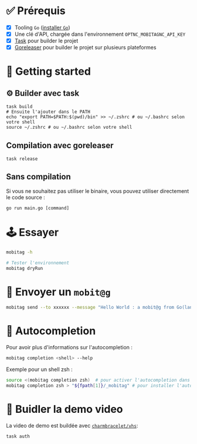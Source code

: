 # ✅ Prérequis

- [x] Tooling `Go` ([installer `Go`](https://go.dev/doc/install))
- [x] Une clé d'API, chargée dans l'environnement `OPTNC_MOBITAGNC_API_KEY`
- [x] [Task](https://taskfile.dev/#/installation) pour builder le projet
- [x] [Goreleaser](https://goreleaser.com/install/) pour builder le projet sur plusieurs plateformes

# 🚀 Getting started

## ⚙️ Builder avec task

```shell
task build
# Ensuite l'ajouter dans le PATH
echo "export PATH=$PATH:$(pwd)/bin" >> ~/.zshrc # ou ~/.bashrc selon votre shell
source ~/.zshrc # ou ~/.bashrc selon votre shell
```

## Compilation avec goreleaser

```shell
task release
```

## Sans compilation

Si vous ne souhaitez pas utiliser le binaire, vous pouvez utiliser directement le code source :

```shell
go run main.go [command]
```

# 🕹️ Essayer

```sh
mobitag -h
```

```sh
# Tester l'environnement
mobitag dryRun
```

# 🥳 Envoyer un `mobit@g`

```sh
mobitag send --to xxxxxx --message "Hello World : a mobit@g from Go(lang) XD"
```

# 🎯 Autocompletion

Pour avoir plus d'informations sur l'autocompletion :

```sh
mobitag completion <shell> --help
```

Exemple pour un shell zsh :

```sh
source <(mobitag completion zsh)  # pour activer l'autocompletion dans le shell courant
mobitag completion zsh > "${fpath[1]}/_mobitag" # pour installer l'autocompletion de manière permanente
```

# 📼 Buidler la demo video

La video de demo est buildée avec [`charmbracelet/vhs`](https://github.com/charmbracelet/vhs):

```sh
task auth
```
